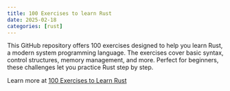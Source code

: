 ```yaml
---
title: 100 Exercises to learn Rust
date: 2025-02-18
categories: [rust]
---
```


This GitHub repository offers 100 exercises designed to help you learn Rust, a modern system programming language. The exercises cover basic syntax, control structures, memory management, and more. Perfect for beginners, these challenges let you practice Rust step by step.

Learn more at [100 Exercises to Learn Rust](https://github.com/mainmatter/100-exercises-to-learn-rust)

